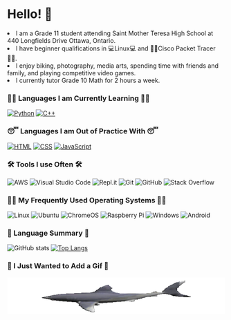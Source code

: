 # **Hello! 👋**

<li>
I am a Grade 11 student attending Saint Mother Teresa High School at 440 Longfields Drive Ottawa, Ontario.
<li>
I have beginner qualifications in 💻Linux💻 and 👨‍🦯Cisco Packet Tracer👨‍🦯.
<li>
I enjoy biking, photography, media arts, spending time with friends and family, and playing competitive video games.
<li>
I currently tutor Grade 10 Math for 2 hours a week.

### **👨‍💻 Languages I am Currently Learning 👨‍💻**
<p>
  <a href="https://github.com/search?q=user%3AAidan-Lalonde-Novales+language%3Apython"><img alt="Python" src="https://img.shields.io/badge/Python-14354C.svg?style=for-the-badge&logo=python&logoColor=white"></a>
  <a href="https://github.com/search?q=user%3AAidan-Lalonde-Novales+language%3Acpp"><img alt="C++" src="https://custom-icon-badges.herokuapp.com/badge/C++-9C033A.svg?style=for-the-badge&logo=cpp2&logoColor=white"></a>
  <br/>

### **😴 Languages I am Out of Practice With 😴**
<p>
  <a href="https://github.com/search?q=user%3AAidan-Lalonde-Novales+language%3Ahtml"><img alt="HTML" src="https://img.shields.io/badge/HTML-E34F26.svg?style=for-the-badge&logo=html5&logoColor=white"></a>
  <a href="https://github.com/search?q=user%3AAidan-Lalonde-Novales+language%3Acss"><img alt="CSS" src="https://img.shields.io/badge/CSS-1572B6.svg?style=for-the-badge&logo=css3&logoColor=white"></a>
  <a href="https://github.com/search?q=user%3AAidan-Lalonde-Novales+language%3Ajavascript"><img alt="JavaScript" src="https://img.shields.io/badge/JavaScript-F7DF1E.svg?style=for-the-badge&logo=javascript&logoColor=black"></a>
  <br/>
  
### **🛠️ Tools I use Often 🛠️**
  
  ![AWS](https://img.shields.io/badge/AWS-%23FF9900.svg?style=for-the-badge&logo=amazon-aws&logoColor=white)
  ![Visual Studio Code](https://img.shields.io/badge/Visual%20Studio%20Code-0078d7.svg?style=for-the-badge&logo=visual-studio-code&logoColor=white)
  ![Repl.it](https://img.shields.io/badge/Repl.it-%230D101E.svg?style=for-the-badge&logo=replit&logoColor=white)
  ![Git](https://img.shields.io/badge/git-%23F05033.svg?style=for-the-badge&logo=git&logoColor=white)
  ![GitHub](https://img.shields.io/badge/github-%23121011.svg?style=for-the-badge&logo=github&logoColor=white)
  ![Stack Overflow](https://img.shields.io/badge/-Stackoverflow-FE7A16?style=for-the-badge&logo=stack-overflow&logoColor=white)
  <br/>

### **🚶‍♂️ My Frequently Used Operating Systems 🚶‍♂️**
<p>
  <img src="https://img.shields.io/badge/Linux-FCC624?style=for-the-badge&logo=linux&logoColor=white" alt="Linux">
  <img src="https://img.shields.io/badge/Ubuntu-E95420?style=for-the-badge&logo=ubuntu&logoColor=white" alt="Ubuntu">
  <img src="https://img.shields.io/badge/chrome%20os-3d89fc?style=for-the-badge&logo=google%20chrome&logoColor=white" alt="ChromeOS">
  <img src="https://img.shields.io/badge/-RaspberryPi-C51A4A?style=for-the-badge&logo=Raspberry-Pi&logoColor=white" alt="Raspberry Pi">
  <img src="https://img.shields.io/badge/Windows-0078D6?style=for-the-badge&logo=windows&logoColor=white" alt="Windows">
  <img src="https://img.shields.io/badge/Android-3DDC84?style=for-the-badge&logo=android&logoColor=white" alt="Android")
  <br/>
  
### **💬 Language Summary 💬**
  
  ![GitHub stats](https://github-readme-stats.vercel.app/api?username=Aidan-Lalonde-Novales&show_icons=true)
  [![Top Langs](https://github-readme-stats.vercel.app/api/top-langs/?username=Aidan-Lalonde-Novales&layout=compact)](https://github.com/anuraghazra/github-readme-stats)

### **🦈 I Just Wanted to Add a Gif 🦈**

  <img alt="shark" src="1.gif"> </img>
